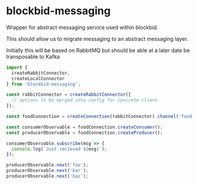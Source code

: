 # blockbid-messaging

Wrapper for abstract messaging service used within blockbid.

This should allow us to migrate messaging to an abstract messaging layer.

Initially this will be based on RabbitMQ but should be able at a later date be transposable to Kafka

```javascript
import {
  createRabbitConnector,
  createLocalConnector
} from 'blockbid-messaging';

const rabbitConnector = createRabbitConnector({
  // options to be merged into config for concrete client
});

const foodConnection = createConnection(rabbitConnector).channel('food');

const consumerObservable = foodConnection.createConsumer();
const producerObservable = foodConnection.createProducer();

consumerObservable.subscribe(msg => {
  console.log(`Just recieved ${msg}`);
});

producerObservable.next('foo');
producerObservable.next('bar');
producerObservable.next('baz');
```
